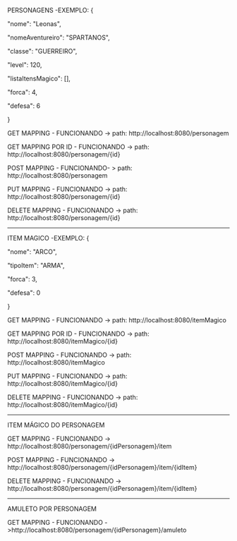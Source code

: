 PERSONAGENS
-EXEMPLO:
{

  "nome": "Leonas",
  
  "nomeAventureiro": "SPARTANOS",
  
  "classe": "GUERREIRO",
  
  "level": 120,
  
  "listaItensMagico": [],
  
  "forca": 4,
  
  "defesa": 6
  
}

GET MAPPING - FUNCIONANDO -> path: http://localhost:8080/personagem

GET MAPPING POR ID - FUNCIONANDO -> path: http://localhost:8080/personagem/{id}

POST MAPPING - FUNCIONANDO- > path: http://localhost:8080/personagem

PUT MAPPING - FUNCIONANDO -> path: http://localhost:8080/personagem/{id}

DELETE MAPPING - FUNCIONANDO -> path: http://localhost:8080/personagem/{id}


--------------------------------------------------------------------------------------

ITEM MAGICO
-EXEMPLO:
{  

  "nome": "ARCO", 
  
  "tipoItem": "ARMA",
  
  "forca": 3, 
  
  "defesa": 0
  
}


GET MAPPING - FUNCIONANDO -> path: http://localhost:8080/itemMagico

GET MAPPING POR ID - FUNCIONANDO -> path: http://localhost:8080/itemMagico/{id}

POST MAPPING - FUNCIONANDO -> path: http://localhost:8080/itemMagico

PUT MAPPING - FUNCIONANDO -> path: http://localhost:8080/itemMagico/{id}

DELETE MAPPING - FUNCIONANDO -> path: http://localhost:8080/itemMagico/{id}

--------------------------------------------------------------------------------------
ITEM MÁGICO DO PERSONAGEM

GET MAPPING - FUNCIONANDO -> http://localhost:8080/personagem/{idPersonagem}/item

POST MAPPING - FUNCIONANDO -> http://localhost:8080/personagem/{idPersonagem}/item/{idItem}

DELETE MAPPING - FUNCIONANDO -> http://localhost:8080/personagem/{idPersonagem}/item/{idItem}

--------------------------------------------------------------------------------------
AMULETO POR PERSONAGEM

GET MAPPING - FUNCIONANDO ->http://localhost:8080/personagem/{idPersonagem}/amuleto
